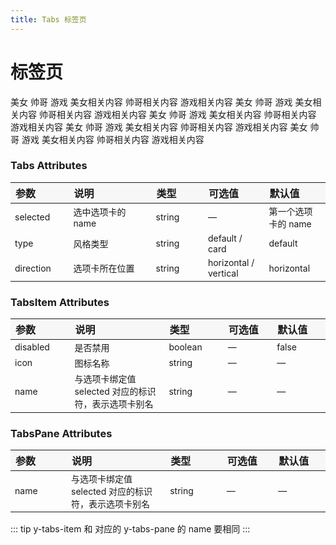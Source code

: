 ```yaml
---
title: Tabs 标签页
---
```


# 标签页

<ClientOnly>
  <code-demo title="基础用法" description="基础的、简洁的标签页">
  <tabs-demo1></tabs-demo1>
  <highlight-code slot="codeText" lang="vue">
    <y-tabs :selected.sync="selected">
      <y-tabs-head>
        <y-tabs-item name="women">美女</y-tabs-item>
        <y-tabs-item name="man">帅哥</y-tabs-item>
        <y-tabs-item name="game">游戏</y-tabs-item>
      </y-tabs-head>
      <y-tabs-body>
        <y-tabs-pane name="women">美女相关内容</y-tabs-pane>
        <y-tabs-pane name="man">帅哥相关内容</y-tabs-pane>
        <y-tabs-pane name="game">游戏相关内容</y-tabs-pane>
      </y-tabs-body>
    </y-tabs>
  </highlight-code>
  </code-demo>
</ClientOnly>

<ClientOnly>
  <code-demo title="选项卡样式" description="选项卡样式的标签页">
  <tabs-demo2></tabs-demo2>
  <highlight-code slot="codeText" lang="vue">
    <y-tabs :selected.sync="selected" type="card">
      <y-tabs-head>
        <y-tabs-item name="women">美女</y-tabs-item>
        <y-tabs-item name="man">帅哥</y-tabs-item>
        <y-tabs-item name="game">游戏</y-tabs-item>
      </y-tabs-head>
      <y-tabs-body>
        <y-tabs-pane name="women">美女相关内容</y-tabs-pane>
        <y-tabs-pane name="man">帅哥相关内容</y-tabs-pane>
        <y-tabs-pane name="game">游戏相关内容</y-tabs-pane>
      </y-tabs-body>
    </y-tabs>
  </highlight-code>
  </code-demo>
</ClientOnly>

<ClientOnly>
  <code-demo title="禁用" description="可以禁用某个标签页">
  <tabs-demo3></tabs-demo3>
  <highlight-code slot="codeText" lang="vue">
    <y-tabs :selected.sync="selected">
      <y-tabs-head>
        <y-tabs-item name="women">美女</y-tabs-item>
        <y-tabs-item name="man" disabled>帅哥</y-tabs-item>
        <y-tabs-item name="game">游戏</y-tabs-item>
      </y-tabs-head>
      <y-tabs-body>
        <y-tabs-pane name="women">美女相关内容</y-tabs-pane>
        <y-tabs-pane name="man">帅哥相关内容</y-tabs-pane>
        <y-tabs-pane name="game">游戏相关内容</y-tabs-pane>
      </y-tabs-body>
    </y-tabs>
  </highlight-code>
  </code-demo>
</ClientOnly>

<ClientOnly>
  <code-demo title="位置" description="可以设置标签的位置">
  <tabs-demo4></tabs-demo4>
  <highlight-code slot="codeText" lang="vue">
    <y-tabs :selected.sync="selected" direction="vertical">
      <y-tabs-head>
        <y-tabs-item name="women">美女</y-tabs-item>
        <y-tabs-item name="man">帅哥</y-tabs-item>
        <y-tabs-item name="game">游戏</y-tabs-item>
      </y-tabs-head>
      <y-tabs-body>
        <y-tabs-pane name="women">美女相关内容</y-tabs-pane>
        <y-tabs-pane name="man">帅哥相关内容</y-tabs-pane>
        <y-tabs-pane name="game">游戏相关内容</y-tabs-pane>
      </y-tabs-body>
    </y-tabs>
  </highlight-code>
  </code-demo>
</ClientOnly>

<ClientOnly>
  <code-demo title="自定义图标" description="可以设置标签的图标">
  <tabs-demo5></tabs-demo5>
  <highlight-code slot="codeText" lang="vue">
    <y-tabs :selected.sync="selected">
      <y-tabs-head>
        <y-tabs-item name="women" icon="left">美女</y-tabs-item>
        <y-tabs-item name="man" icon="settings">帅哥</y-tabs-item>
        <y-tabs-item name="game" icon="right">游戏</y-tabs-item>
      </y-tabs-head>
      <y-tabs-body>
        <y-tabs-pane name="women">美女相关内容</y-tabs-pane>
        <y-tabs-pane name="man">帅哥相关内容</y-tabs-pane>
        <y-tabs-pane name="game">游戏相关内容</y-tabs-pane>
      </y-tabs-body>
    </y-tabs>
  </highlight-code>
  </code-demo>
</ClientOnly>

<style scoped>
table th { width: 100px; text-align: left; background: #f7f7f7; } 
table th:nth-of-type(2){ width: 200px; }
table td { font-size: 14px; }
</style>

### Tabs Attributes

| 参数      | 说明              | 类型   | 可选值                | 默认值              |
| --------- | ----------------- | ------ | --------------------- | ------------------- |
| selected  | 选中选项卡的 name | string | —                     | 第一个选项卡的 name |
| type      | 风格类型          | string | default / card        | default             |
| direction | 选项卡所在位置    | string | horizontal / vertical | horizontal          |

### TabsItem Attributes

| 参数     | 说明                                                 | 类型    | 可选值 | 默认值 |
| -------- | ---------------------------------------------------- | ------- | ------ | ------ |
| disabled | 是否禁用                                             | boolean | —      | false  |
| icon     | 图标名称                                             | string  | —      | —      |
| name     | 与选项卡绑定值 selected 对应的标识符，表示选项卡别名 | string  | —      | —      |

### TabsPane Attributes

| 参数 | 说明                                                 | 类型   | 可选值 | 默认值 |
| ---- | ---------------------------------------------------- | ------ | ------ | ------ |
| name | 与选项卡绑定值 selected 对应的标识符，表示选项卡别名 | string | —      | —      |

::: tip
y-tabs-item 和 对应的 y-tabs-pane 的 name 要相同
:::
